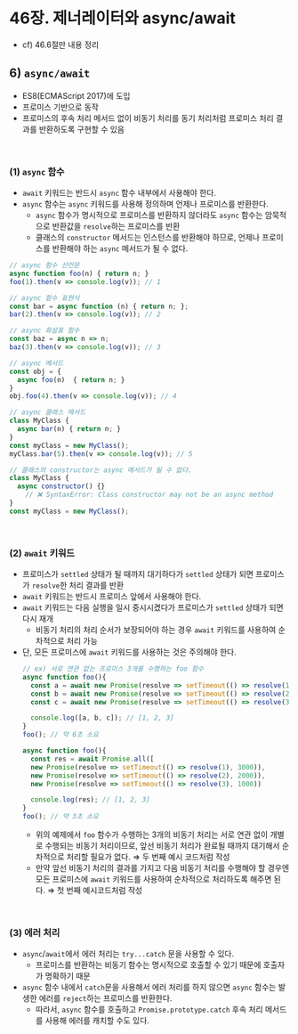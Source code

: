 # 46장. 제너레이터와 async/await

- cf) 46.6절만 내용 정리

## 6) `async/await`

- ES8(ECMAScript 2017)에 도입
- 프로미스 기반으로 동작
- 프로미스의 후속 처리 메서드 없이 비동기 처리를 동기 처리처럼 프로미스 처리 결과를 반환하도록 구현할 수 있음

<br/>

### **(1) `async` 함수**

- `await` 키워드는 반드시 `async` 함수 내부에서 사용해야 한다.
- `async` 함수는 `async` 키워드를 사용해 정의하며 언제나 프로미스를 반환한다.
  - `async` 함수가 명시적으로 프로미스를 반환하지 않더라도 `async` 함수는 암묵적으로 반환값을 `resolve`하는 프로미스를 반환
  - 클래스의 `constructor` 메서드는 인스턴스를 반환해야 하므로, 언제나 프로미스를 반환해야 하는 `async` 메서드가 될 수 없다.

```jsx
// async 함수 선언문
async function foo(n) { return n; }
foo(1).then(v => console.log(v)); // 1

// async 함수 표현식
const bar = async function (n) { return n; };
bar(2).then(v => console.log(v)); // 2

// async 화살표 함수
const baz = async n => n;
baz(3).then(v => console.log(v)); // 3

// async 메서드
const obj = {
  async foo(n)  { return n; }
}
obj.foo(4).then(v => console.log(v)); // 4

// async 클래스 메서드
class MyClass {
  async bar(n) { return n; }
}
const myClass = new MyClass();
myClass.bar(5).then(v => console.log(v)); // 5

// 클래스의 constructor는 async 메서드가 될 수 없다.
class MyClass {
  async constructor() {}
	// ❌ SyntaxError: Class constructor may not be an async method
}
const myClass = new MyClass();
```

<br/>

### **(2) `await` 키워드**

- 프로미스가 `settled` 상태가 될 때까지 대기하다가 `settled` 상태가 되면 프로미스가 `resolve`한 처리 결과를 반환
- `await` 키워드는 반드시 프로미스 앞에서 사용해야 한다.
- `await` 키워드는 다음 실행을 일시 중시시켰다가 프로미스가 `settled` 상태가 되면 다시 재개
  - 비동기 처리의 처리 순서가 보장되어야 하는 경우 `await` 키워드를 사용하여 순차적으로 처리 가능
- 단, 모든 프로미스에 `await` 키워드를 사용하는 것은 주의해야 한다.
  ```jsx
  // ex) 서로 연관 없는 프로미스 3개를 수행하는 foo 함수
  async function foo(){
  	const a = await new Promise(resolve => setTimeout(() => resolve(1), 3000));
  	const b = await new Promise(resolve => setTimeout(() => resolve(2), 2000));
  	const c = await new Promise(resolve => setTimeout(() => resolve(3), 1000));

  	console.log([a, b, c]); // [1, 2, 3]
  }
  foo(); // 약 6초 소요

  async function foo(){
  	const res = await Promise.all([
  	new Promise(resolve => setTimeout(() => resolve(1), 3000)),
  	new Promise(resolve => setTimeout(() => resolve(2), 2000)),
  	new Promise(resolve => setTimeout(() => resolve(3), 1000))

  	console.log(res); // [1, 2, 3]
  }
  foo(); // 약 3초 소요
  ```
  - 위의 예제에서 `foo` 함수가 수행하는 3개의 비동기 처리는 서로 연관 없이 개별로 수행되는 비동기 처리이므로, 앞선 비동기 처리가 완료될 때까지 대기해서 순차적으로 처리할 필요가 없다. ⇒ 두 번째 예시 코드처럼 작성
  - 만약 앞선 비동기 처리의 결과를 가지고 다음 비동기 처리를 수행해야 할 경우엔 모든 프로미스에 `await` 키워드를 사용하여 순차적으로 처리하도록 해주면 된다. ⇒ 첫 번째 예시코드처럼 작성

<br/>

### (3) 에러 처리

- `async`/`await`에서 에러 처리는 `try...catch` 문을 사용할 수 있다.
  - 프로미스를 반환하는 비동기 함수는 명시적으로 호출할 수 있기 때문에 호출자가 명확하기 때문
- `async` 함수 내에서 `catch`문을 사용해서 에러 처리를 하지 않으면 `async` 함수는 발생한 에러를 `reject`하는 프로미스를 반환한다.
  - 따라서, `async` 함수를 호출하고 `Promise.prototype.catch` 후속 처리 메서드를 사용해 에러를 캐치할 수도 있다.
